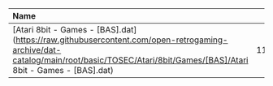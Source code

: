 |Name|Size|
|:---|---:|
|[Atari 8bit - Games - [BAS].dat](https://raw.githubusercontent.com/open-retrogaming-archive/dat-catalog/main/root/basic/TOSEC/Atari/8bit/Games/[BAS]/Atari 8bit - Games - [BAS].dat)|112843|
